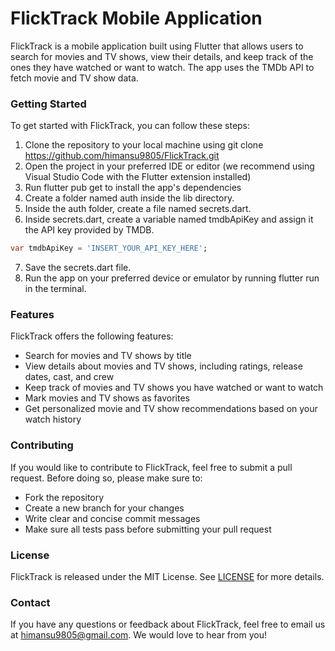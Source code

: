 # FlickTrack Mobile Application

FlickTrack is a mobile application built using Flutter that allows users to search for movies and TV shows, view their details, and keep track of the ones they have watched or want to watch. The app uses the TMDb API to fetch movie and TV show data.

### Getting Started

To get started with FlickTrack, you can follow these steps:

1. Clone the repository to your local machine using git clone https://github.com/himansu9805/FlickTrack.git
2. Open the project in your preferred IDE or editor (we recommend using Visual Studio Code with the Flutter extension installed)
3. Run flutter pub get to install the app's dependencies
4. Create a folder named auth inside the lib directory.
5. Inside the auth folder, create a file named secrets.dart.
6. Inside secrets.dart, create a variable named tmdbApiKey and assign it the API key provided by TMDB.
```dart
var tmdbApiKey = 'INSERT_YOUR_API_KEY_HERE';
```
7. Save the secrets.dart file.
8. Run the app on your preferred device or emulator by running flutter run in the terminal.

### Features

FlickTrack offers the following features:

- Search for movies and TV shows by title
- View details about movies and TV shows, including ratings, release dates, cast, and crew
- Keep track of movies and TV shows you have watched or want to watch
- Mark movies and TV shows as favorites
- Get personalized movie and TV show recommendations based on your watch history

### Contributing

If you would like to contribute to FlickTrack, feel free to submit a pull request. Before doing so, please make sure to:

- Fork the repository
- Create a new branch for your changes
- Write clear and concise commit messages
- Make sure all tests pass before submitting your pull request

### License

FlickTrack is released under the MIT License. See [LICENSE](/LICENSE.md) for more details.

### Contact

If you have any questions or feedback about FlickTrack, feel free to email us at [himansu9805@gmail.com](mailto:himansu9805@gmail.com). We would love to hear from you!
